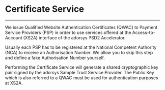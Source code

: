# Certificate Service

---

We issue Qualified Website Authentication Certificates (QWAC) to
Payment Service Providers (PSP) in order to use services offered at
the Access-to-Account (XS2A) interface of the adorsys PSD2
Accelerator.

Usually each PSP has to be registered at the National Competent
Authority (NCA) to receive an Authorisation Number. We allow you to
skip this step and define a fake Authorisation Number yourself.

Performing the Certificate Service will generate a shared
cryptographic key pair signed by the adorsys Sample Trust Service
Provider. The Public Key which is also referred to a QWAC must be used
for authentication purposes at XS2A.
